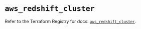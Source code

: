 # `aws_redshift_cluster`

Refer to the Terraform Registry for docs: [`aws_redshift_cluster`](https://registry.terraform.io/providers/hashicorp/aws/4.67.0/docs/resources/redshift_cluster).
